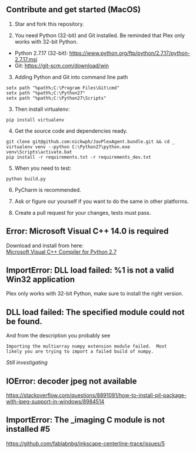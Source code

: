 ## Contribute and get started (MacOS)

1. Star and fork this repository.

2. You need Python (32-bit) and Git installed. Be reminded that Plex only works with 32-bit Python.
- Python 2.7.17 (32-bit): https://www.python.org/ftp/python/2.7.17/python-2.7.17.msi
- Git: https://git-scm.com/download/win

3. Adding Python and Git into command line path
```
setx path "%path%;C:\Program Files\Git\cmd"
setx path "%path%;C:\Python27"
setx path "%path%;C:\Python27\Scripts"
```
   
3. Then install virtualenv:
```shell script
pip install virtualenv
```

4. Get the source code and dependencies ready.
```shell script
git clone git@github.com:nickwph/JavPlexAgent.bundle.git && cd _
virtualenv venv --python C:\Python27\python.exe
venv\Scripts\activate.bat
pip install -r requirements.txt -r requirements_dev.txt
```

5. When you need to test:
```shell script
python build.py
```

6. PyCharm is recommended. 

7. Ask or figure our yourself if you want to do the same in other platforms. 

8. Create a pull request for your changes, tests must pass.

## Error: Microsoft Visual C++ 14.0 is required

Download and install from here:  
[Microsoft Visual C++ Compiler for Python 2.7](https://www.microsoft.com/en-us/download/details.aspx?id=44266)

## ImportError: DLL load failed: %1 is not a valid Win32 application

Plex only works with 32-bit Python, make sure to install the right version.

## DLL load failed: The specified module could not be found.

And from the description you probably see
```
Importing the multiarray numpy extension module failed.  Most
likely you are trying to import a failed build of numpy.
```

*Still investigating*

## IOError: decoder jpeg not available

https://stackoverflow.com/questions/8891091/how-to-install-pil-package-with-jpeg-support-in-windows/8984514

## ImportError: The _imaging C module is not installed #5

https://github.com/fablabnbg/inkscape-centerline-trace/issues/5